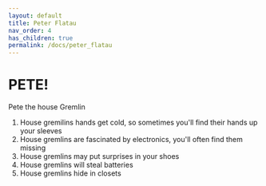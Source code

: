 ```yaml
---
layout: default
title: Peter Flatau
nav_order: 4
has_children: true
permalink: /docs/peter_flatau
---
```


# PETE!

Pete the house Gremlin

1. House gremilins hands get cold, so sometimes you'll find their hands up your sleeves
2. House gremlins are fascinated by electronics, you'll often find them missing
3. House gremlins may put surprises in your shoes
4. House gremlins will steal batteries
5. House gremlins hide in closets
